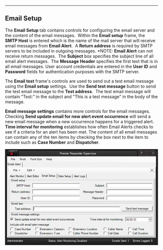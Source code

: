   -----------------
  **Email Setup**
  -----------------

The **Email Setup** tab contains controls for configuring the email
server and the content of the email messages.  Within the **Email
setup** frame, the **SMTP Host** is entered which is the name of the
mail server that will receive email messages from **Email Alert**.  A
**Return address** is required by SMTP servers to be included in
outgoing messages. \*NOTE: **Email Alert** can not receive return
messages.  The **Subject** box specifies the subject line of all email
alert messages.  The **Message Header** specifies the first text that is
in all email messages. User account credentials are entered in the
**User ID** and **Password** fields for authentication purposes with the
SMTP server.

The **Email test** frame\'s controls are used to send out a test email
message using the **Email setup** settings.  Use the **Send test
message** button to send the test email message to the **Test
address**.  The test email message will contain \"Test:\" in the subject
and \"This is a test message\" in the body of the message.

**Email message settings** contains more controls for the email
messages.  Checking **Send update email for new alert event occurrence**
will send a new email message when a new occurrence happens for a
triggered alert.  **Time interval for monitoring** establishes how often
Email Alerts checks to see if a criteria for an alert has been met. The
content of all email messages can contain any of the ten items by
checking the box next to the item to include such as **Case Number** and
**Dispatcher**.

![](Email%20Setup/image001.png)
